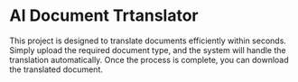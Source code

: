 # AI Document Trtanslator
 This project is designed to translate documents efficiently within seconds. Simply upload the required document type, and the system will handle the translation automatically. Once the process is complete, you can download the translated document.
